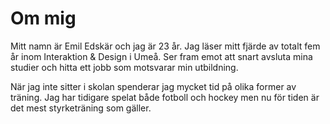 Om mig
===

Mitt namn är Emil Edskär och jag är 23 år. Jag läser mitt fjärde av totalt fem år inom Interaktion & Design i Umeå. Ser fram emot att snart avsluta mina studier och hitta ett jobb som motsvarar min utbildning.

När jag inte sitter i skolan spenderar jag mycket tid på olika former av träning. Jag har tidigare spelat både fotboll och hockey men nu för tiden är det mest styrketräning som gäller. 